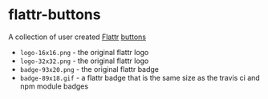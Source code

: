 flattr-buttons
==============

A collection of user created [Flattr](https://flattr.com/) [buttons](http://developers.flattr.net/auto-submit/)

- `logo-16x16.png` - the original flattr logo
- `logo-32x32.png` - the original flattr logo
- `badge-93x20.png` - the original flattr badge
- `badge-89x18.gif` - a flattr badge that is the same size as the travis ci and npm module badges
